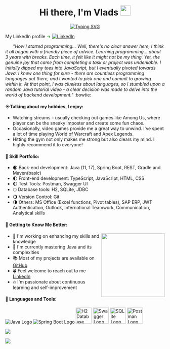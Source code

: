 <h1 align="center">Hi there, I'm Vlads <img src="https://github.com/blackcater/blackcater/raw/main/images/Hi.gif" height="32"/></h1>

<div align="center">
  <a href="https://git.io/typing-svg">
    <img src="https://readme-typing-svg.demolab.com?font=Fira+Code&weight=500&pause=1000&vCenter=true&width=700&lines=I%E2%80%99m+software+engineer+with+focus+on+full-stack+development." alt="Typing SVG" />
  </a>
</div>

My LinkedIn profile <span style="color: green;">→</span> [![LinkedIn](https://img.shields.io/badge/-LinkedIn-blue?style=flat-square&logo=LinkedIn&logoColor=white&link=ССЫЛКА_НА_ВАШ_ПРОФИЛЬ)](https://www.linkedin.com/in/vlads-markovskis/)


*&nbsp;&nbsp;&nbsp;&nbsp;&nbsp;&nbsp;"How I started programming... Well, there's no clear answer here, I think it all began with a friendly piece of advice. Learning programming... about 3 years with breaks. Each time, it felt like it might not be my thing. Yet, the genuine joy that came from completing a task or project was undeniable. I initially dipped my toes into JavaScript, but I eventually pivoted towards Java. I knew one thing for sure - there are countless programming languages out there, and I wanted to pick one and commit to growing within it. At that point, I was clueless about languages, so I stumbled upon a random Java tutorial video - a clear decision was made to delve into the world of backend development."* :bowtie:

#### :sunny:Talking about my hobbies, I enjoy: 

- Watching streams – usually checking out games like Among Us, where player can be the sneaky imposter and create some fun chaos.
- Occasionally, video games provide me a great way to unwind. I've spent a lot of time playing World of Warcraft and Apex Legends.
- Hitting the gym not only makes me strong but also clears my mind. I highly recommend it to everyone!


#### :ghost: Skill Portfolio: 
- :waxing_crescent_moon: Back-end development: Java (11, 17), Spring Boot, REST, Gradle and Maven(basic)
- :first_quarter_moon: Front-end development: TypeScript, JavaScript, HTML, CSS
- :waxing_gibbous_moon: Test Tools: Postman, Swagger UI
- :full_moon: Database tools: H2, SQLite, JDBC
- :waning_gibbous_moon: Version Control: Git
- :last_quarter_moon: Others: MS Office (Excel functions, Pivot tables), SAP ERP, JWT Authentication, Outlook, International Teamwork, Communication, Analytical skills

#### :hatching_chick: Getting to Know Me Better:

<div>
  <img src="https://media.tenor.com/Xwi__TiYmpsAAAAC/slushe-nessie.gif" align="right" width="200" />
</div>

- :high_brightness: I'm working on enhancing my skills and knowledge
- :leaves: I'm currently mastering Java and its complexities
- :books: Most of my projects are available on [GitHub](https://github.com/V-Markovskis?tab=repositories)
- :four_leaf_clover: Feel welcome to reach out to me [LinkedIn](https://www.linkedin.com/in/vlads-markovskis/)
- :fire: I'm passionate about continuous learning and self-improvement

#### :wrench: Languages and Tools:
![Java Logo](https://img.icons8.com/color/48/000000/java-coffee-cup-logo--v1.png)
![Spring Boot Logo](https://img.icons8.com/color/48/000000/spring-logo.png)
<img src="https://www.h2database.com/html/images/h2-logo-2.png" alt="H2 Database Logo" width="50" height="50">
<img src="https://help.apiary.io/images/swagger-logo.png" alt="Swagger Logo" width="50" height="50">
<img src="https://upload.wikimedia.org/wikipedia/commons/9/97/Sqlite-square-icon.svg" alt="SQLite Logo" width="50" height="50">
<img src="https://www.svgrepo.com/show/354202/postman-icon.svg" alt="Postman Logo" width="50" height="50">



![](http://github-profile-summary-cards.vercel.app/api/cards/repos-per-language?username=V-Markovskis&theme=blue_green)

![](http://github-profile-summary-cards.vercel.app/api/cards/profile-details?username=V-Markovskis&theme=blue_green)




<!---
V-Markovskis/V-Markovskis is a ✨ special ✨ repository because its `README.md` (this file) appears on your GitHub profile.
You can click the Preview link to take a look at your changes.
--->
